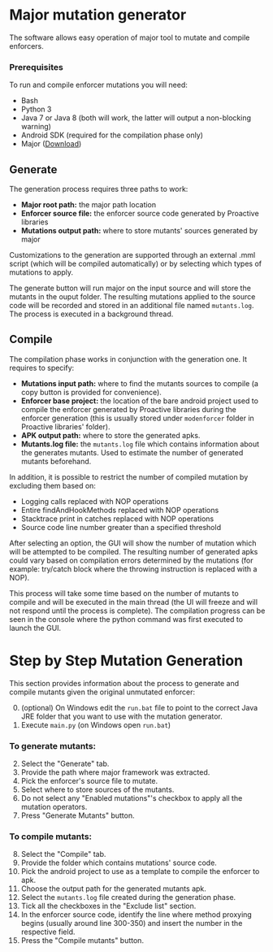 # Major mutation generator
The software allows easy operation of major tool to mutate and compile enforcers.

### Prerequisites
To run and compile enforcer mutations you will need:
- Bash
- Python 3
- Java 7 or Java 8 (both will work, the latter will output a non-blocking warning)
- Android SDK (required for the compilation phase only)
- Major ([Download](https://mutation-testing.org/downloads/))

## Generate
The generation process requires three paths to work:
  - **Major root path:** the major path location
  - **Enforcer source file:** the enforcer source code generated by Proactive libraries
  - **Mutations output path:** where to store mutants' sources generated by major

Customizations to the generation are supported through an external .mml script (which will be compiled automatically) or by selecting which types of mutations to apply.

The generate button will run major on the input source and will store the mutants in the ouput folder. The resulting mutations applied to the source code will be recorded and stored in an additional file named `mutants.log`.
The process is executed in a background thread.

## Compile
The compilation phase works in conjunction with the generation one. It requires to specify:
  - **Mutations input path:** where to find the mutants sources to compile (a copy button is provided for convenience).
  - **Enforcer base project:** the location of the bare android project used to compile the enforcer generated by Proactive libraries during the enforcer generation (this is usually stored under `modenforcer` folder in Proactive libraries' folder).
  - **APK output path:** where to store the generated apks.
  - **Mutants.log file:** the `mutants.log` file which contains information about the generates mutants. Used to estimate the number of generated mutants beforehand.

In addition, it is possible to restrict the number of compiled mutation by excluding them based on:
  - Logging calls replaced with NOP operations
  - Entire findAndHookMethods replaced with NOP operations
  - Stacktrace print in catches replaced with NOP operations
  - Source code line number greater than a specified threshold

After selecting an option, the GUI will show the number of mutation which will be attempted to be compiled. The resulting number of generated apks could vary based on compilation errors determined by the mutations (for example: try/catch block where the throwing instruction is replaced with a NOP).

This process will take some time based on the number of mutants to compile and will be executed in the main thread (the UI will freeze and will not respond until the process is complete). The compilation progress can be seen in the console where the python command was first executed to launch the GUI.

# Step by Step Mutation Generation
This section provides information about the process to generate and compile mutants given the original unmutated enforcer:

0. (optional) On Windows edit the `run.bat` file to point to the correct Java JRE folder that you want to use with the mutation generator.
1. Execute `main.py` (on Windows open `run.bat`)

### To generate mutants:
2. Select the "Generate" tab.
3. Provide the path where major framework was extracted.
4. Pick the enforcer's source file to mutate.
5. Select where to store sources of the mutants.
6. Do not select any "Enabled mutations"'s checkbox to apply all the mutation operators.
7. Press "Generate Mutants" button.

### To compile mutants:
8. Select the "Compile" tab.
9. Provide the folder which contains mutations' source code.
10. Pick the android project to use as a template to compile the enforcer to apk.
11. Choose the output path for the generated mutants apk.
11. Select the `mutants.log` file created during the generation phase.
12. Tick all the checkboxes in the "Exclude list" section.
13. In the enforcer source code, identify the line where method proxying begins (usually around line 300-350) and insert the number in the respective field.
14. Press the "Compile mutants" button.
